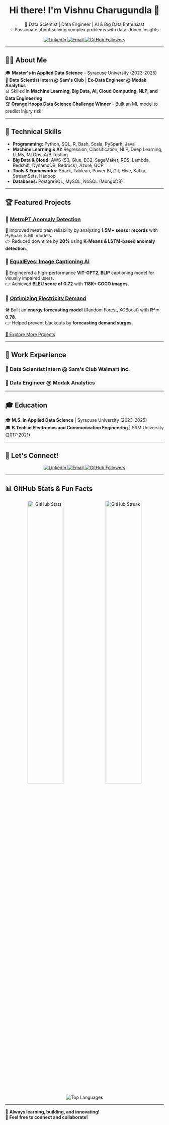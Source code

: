 <h1 align="center">Hi there! I'm Vishnu Charugundla 👋</h1>

<p align="center">
  🚀 Data Scientist | Data Engineer | AI & Big Data Enthusiast  
  <br>  
  💡 Passionate about solving complex problems with data-driven insights  
</p>

<p align="center">
  <a href="https://linkedin.com/in/vishnu-charugundla">
    <img src="https://img.shields.io/badge/LinkedIn-0077B5?style=for-the-badge&logo=linkedin&logoColor=white" alt="LinkedIn">
  </a>
  <a href="mailto:charugundla.vishnu@gmail.com">
    <img src="https://img.shields.io/badge/Email-D14836?style=for-the-badge&logo=gmail&logoColor=white" alt="Email">
  </a>
  <a href="https://github.com/Vishnu-Charugundla">
    <img src="https://img.shields.io/github/followers/Vishnu-Charugundla?style=for-the-badge&logo=github&color=181717" alt="GitHub Followers">
  </a>
</p>

---

## **👨‍💻 About Me**  

🎓 **Master's in Applied Data Science** - Syracuse University (2023-2025)  
🏢 **Data Scientist Intern @ Sam's Club** | **Ex-Data Engineer @ Modak Analytics**  
📊 Skilled in **Machine Learning, Big Data, AI, Cloud Computing, NLP, and Data Engineering**  
🏆 **Orange Hoops Data Science Challenge Winner** - Built an ML model to predict injury risk!  

---

## **🚀 Technical Skills**  

- **Programming:** Python, SQL, R, Bash, Scala, PySpark, Java  
- **Machine Learning & AI:** Regression, Classification, NLP, Deep Learning, LLMs, MLOps, A/B Testing  
- **Big Data & Cloud:** AWS (S3, Glue, EC2, SageMaker, RDS, Lambda, Redshift, DynamoDB, Bedrock), Azure, GCP  
- **Tools & Frameworks:** Spark, Tableau, Power BI, Git, Hive, Kafka, StreamSets, Hadoop  
- **Databases:** PostgreSQL, MySQL, NoSQL (MongoDB)  

---

## **🏆 Featured Projects**  

### 🔹 [MetroPT Anomaly Detection](https://github.com/VishnuCharugundla/MetroAPU-AnomalyDetection)
🚆 Improved metro train reliability by analyzing **1.5M+ sensor records** with PySpark & ML models.  
👉 Reduced downtime by **20%** using **K-Means & LSTM-based anomaly detection**.

### 🔹 [EqualEyes: Image Captioning AI](https://github.com/VishnuCharugundla/EqualEyes)
📸 Engineered a high-performance **ViT-GPT2, BLIP** captioning model for visually impaired users.  
👉 Achieved **BLEU score of 0.72** with **118K+ COCO images**.

### 🔹 [Optimizing Electricity Demand](https://github.com/VishnuCharugundla/Optimizing-Electricity-Demand-for-eSC-A-Data-Driven-Approach)
🛠 Built an **energy forecasting model** (Random Forest, XGBoost) with **R² = 0.78**.  
👉 Helped prevent blackouts by **forecasting demand surges**.

[🔎 Explore More Projects](https://github.com/Vishnu-Charugundla?tab=repositories)  

---

## **🌟 Work Experience**  

### **🔹 Data Scientist Intern @ Sam's Club Walmart Inc.**  

### **🔹 Data Engineer @ Modak Analytics**  


---

## **🎓 Education**  
🎓 **M.S. in Applied Data Science** | Syracuse University (2023-2025)  
🎓 **B.Tech in Electronics and Communication Engineering** | SRM University (2017-2021) 

---

## **📢 Let's Connect!**  

<p align="center">
  <a href="https://linkedin.com/in/vishnu-charugundla">
    <img src="https://img.shields.io/badge/LinkedIn-0077B5?style=for-the-badge&logo=linkedin&logoColor=white" alt="LinkedIn">
  </a>
  <a href="mailto:charugundla.vishnu@gmail.com">
    <img src="https://img.shields.io/badge/Email-D14836?style=for-the-badge&logo=gmail&logoColor=white" alt="Email">
  </a>
  <a href="https://github.com/Vishnu-Charugundla">
    <img src="https://img.shields.io/github/followers/Vishnu-Charugundla?style=for-the-badge&logo=github&color=181717" alt="GitHub Followers">
  </a>
</p>

---

## **📊 GitHub Stats & Fun Facts**  

<p align="center">
  <img src="https://github-readme-stats.vercel.app/api?username=Vishnu-Charugundla&show_icons=true&theme=radical" alt="GitHub Stats" width="48%">
  <img src="https://github-readme-streak-stats.herokuapp.com/?user=Vishnu-Charugundla&theme=radical" alt="GitHub Streak" width="48%">
</p>

<p align="center">
  <img src="https://github-readme-stats.vercel.app/api/top-langs/?username=Vishnu-Charugundla&layout=compact&theme=radical" alt="Top Languages">
</p>

---

🚀 **Always learning, building, and innovating!**  
💬 **Feel free to connect and collaborate!**
